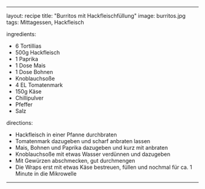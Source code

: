 ---

layout: recipe
title:  "Burritos mit Hackfleischfüllung"
image: burritos.jpg
tags: Mittagessen, Hackfleisch

ingredients:
- 6 Tortillias
- 500g Hackfleisch
- 1 Paprika
- 1 Dose Mais
- 1 Dose Bohnen
- Knoblauchsoße
- 4 EL Tomatenmark
- 150g Käse
- Chillipulver
- Pfeffer
- Salz

directions:
- Hackfleisch in einer Pfanne durchbraten
- Tomatenmark dazugeben und scharf anbraten lassen
- Mais, Bohnen und Paprika dazugeben und kurz mit anbraten
- Knoblauchsoße mit etwas Wasser verdünnen und dazugeben
- Mit Gewürzen abschmecken, gut durchmengen
- Die Wraps erst mit etwas Käse bestreuen, füllen und nochmal für ca. 1 Minute in die Mikrowelle    
---
